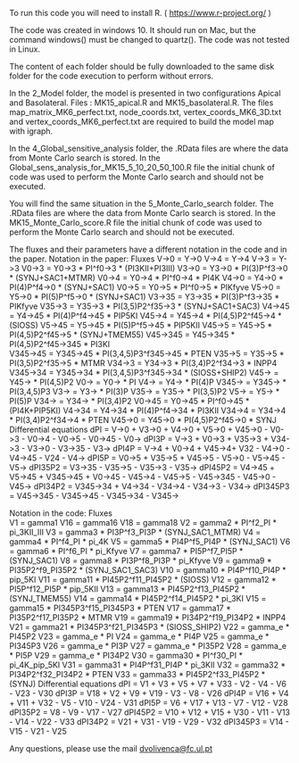 To run this code you will need to install R. ( https://www.r-project.org/ )

The code was created in windows 10. It should run on Mac, but the command windows() must be changed to quartz(). The code was not tested in Linux. 

The content of each folder should be fully downloaded to the same disk folder for the code execution to perform without errors.

In the 2_Model folder, the model is presented in two configurations Apical and Basolateral. Files : MK15_apical.R and MK15_basolateral.R. The files map_matrix_MK6_perfect.txt, node_coords.txt, vertex_coords_MK6_3D.txt and vertex_coords_MK6_perfect.txt are required to build the model map with igraph.

In the 4_Global_sensitive_analysis folder, the .RData files are where the data from Monte Carlo search is stored. In the Global_sens_analysis_for_MK15_5_10_20_50_100.R file the initial chunk of code was used to perform the Monte Carlo search and should not be executed. 

You will find the same situation in the 5_Monte_Carlo_search folder. The .RData files are where the data from Monte Carlo search is stored. In the MK15_Monte_Carlo_score.R file the initial chunk of code was used to perform the Monte Carlo search and should not be executed. 

The fluxes and their parameters have a different notation in the code and in the paper.
Notation in the paper:
Fluxes
V->0 = Y->0
V->4 = Y->4
V->3 = Y->3
V0->3 = Y0->3 * PI^f0->3 * (PI3KII+PI3III)
V3->0 = Y3->0 * PI(3)P^f3->0 * (SYNJ+SAC1+MTMR)
V0->4 = Y0->4 * PI^f0->4 * PI4K 
V4->0 = Y4->0 * PI(4)P^f4->0 * (SYNJ+SAC1) 
V0->5 = Y0->5  * PI^f0->5 * PIKfyve 
V5->0 = Y5->0 * PI(5)P^f5->0 * (SYNJ+SAC1) 
V3->35 = Y3->35 * PI(3)P^f3->35 * PIKfyve 
V35->3 = Y35->3 * PI(3,5)P2^f35->3 * (SYNJ+SAC1+SAC3) 
V4->45 = Y4->45 * PI(4)P^f4->45 * PIP5KI 
V45->4 = Y45->4 * PI(4,5)P2^f45->4 * (SIOSS) 
V5->45 = Y5->45 * PI(5)P^f5->45 * PIP5KII 
V45->5 = Y45->5 * PI(4,5)P2^f45->5 * (SYNJ+TMEM55) 
V45->345 = Y45->345 * PI(4,5)P2^f45->345 * PI3KI 	
V345->45 = Y345->45 * PI(3,4,5)P3^f345->45 * PTEN 
V35->5 = Y35->5 * PI(3,5)P2^f35->5 * MTMR 
V34->3 = Y34->3 * PI(3,4)P2^f34->3 * INPP4 
V345->34 = Y345->34 * PI(3,4,5)P3^f345->34 * (SIOSS+SHIP2) 
V45-> = Y45-> * PI(4,5)P2
V0-> = Y0-> * PI
V4-> = Y4-> * PI(4)P
V345-> = Y345-> * PI(3,4,5)P3
V3-> = Y3-> * PI(3)P
V35-> = Y35-> * PI(3,5)P2
V5-> = Y5-> * PI(5)P
V34-> = Y34-> * PI(3,4)P2
V0->45 = Y0->45 * PI^f0->45 * (PI4K+PIP5KI) 
V4->34 = Y4->34 * PI(4)P^f4->34 * PI3KII 
V34->4 = Y34->4 * PI(3,4)P2^f34->4 * PTEN 
V45->0 = Y45->0 * PI(4,5)P2^f45->0 * SYNJ
Differential equations
dPI = V->0 + V3->0 + V4->0 + V5->0 + V45->0 - V0->3 - V0->4 - V0->5 - V0->45 - V0-> 
dPI3P = V->3  + V0->3 + V35->3 + V34->3 - V3->0 - V3->35 - V3->
dPI4P = V->4 + V0->4 + V45->4+ V32 - V4->0 - V4->45  - V24 - V4->
dPI5P = V0->5 + V35->5 + V45->5 - V5->0 - V5->45 - V5->
dPI35P2 = V3->35 - V35->5 - V35->3 - V35->
dPI45P2 = V4->45 + V5->45 + V345->45 + V0->45 - V45->4 - V45->5 - V45->345 - V45->0 - V45->
dPI34P2 = V345->34 + V4->34 - V34->4 - V34->3 - V34->
dPI345P3 = V45->345 - V345->45 - V345->34 - V345->

Notation in the code:
Fluxes		
V1 = gamma1
V16 = gamma16
V18 = gamma18
V2 = gamma2 * PI^f2_PI * pi_3KII_III
V3 = gamma3 * PI3P^f3_PI3P * (SYNJ_SAC1_MTMR)
V4 = gamma4 * PI^f4_PI * pi_4K
V5 = gamma5 * PI4P^f5_PI4P * (SYNJ_SAC1)
V6 = gamma6 * PI^f6_PI * pi_Kfyve
V7 = gamma7 * PI5P^f7_PI5P * (SYNJ_SAC1)
V8 = gamma8 * PI3P^f8_PI3P * pi_Kfyve
V9 = gamma9 * PI35P2^f9_PI35P2 * (SYNJ_SAC1_SAC3)
V10 = gamma10 * PI4P^f10_PI4P * pip_5KI
V11 = gamma11 * PI45P2^f11_PI45P2 * (SIOSS)
V12 = gamma12 * PI5P^f12_PI5P * pip_5KII
V13 = gamma13 * PI45P2^f13_PI45P2 * (SYNJ_TMEM55)
V14 = gamma14 * PI45P2^f14_PI45P2 * pi_3KI
V15 = gamma15 * PI345P3^f15_PI345P3 * PTEN
V17 = gamma17 * PI35P2^f17_PI35P2 * MTMR
V19 = gamma19 * PI34P2^f19_PI34P2 * INPP4
V21 = gamma21 * PI345P3^f21_PI345P3 * (SIOSS_SHIP2)
V22 = gamma_e * PI45P2
V23 = gamma_e * PI
V24 = gamma_e * PI4P
V25 = gamma_e * PI345P3
V26 = gamma_e * PI3P
V27 = gamma_e * PI35P2
V28 = gamma_e * PI5P
V29 = gamma_e * PI34P2
V30 = gamma30 * PI^f30_PI * pi_4K_pip_5KI
V31 = gamma31 * PI4P^f31_PI4P * pi_3KII
V32 = gamma32 * PI34P2^f32_PI34P2 * PTEN 
V33 = gamma33 * PI45P2^f33_PI45P2 * (SYNJ)
Differential equations
dPI = V1 + V3 + V5 + V7 + V33 - V2 - V4 - V6 - V23 - V30 
dPI3P = V18 + V2 + V9 + V19 - V3 - V8 - V26
dPI4P = V16 + V4 + V11 + V32 - V5 - V10 - V24 - V31
dPI5P = V6 + V17 + V13 - V7 - V12 - V28
dPI35P2 = V8 - V9 - V17 - V27
dPI45P2 = V10 + V12 + V15 + V30 - V11 - V13 - V14 - V22 - V33
dPI34P2 = V21 + V31 - V19 - V29 - V32
dPI345P3 = V14 - V15 - V21 - V25



Any questions, please use the mail dvolivenca@fc.ul.pt
